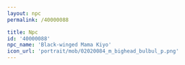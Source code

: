```yaml
---
layout: npc
permalink: /40000088

title: Npc
id: '40000088'
npc_name: 'Black-winged Mama Kiyo'
icon_url: 'portrait/mob/02020084_m_bighead_bulbul_p.png'
---
```

